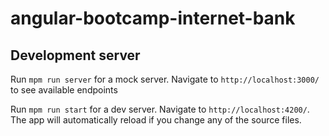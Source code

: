 # angular-bootcamp-internet-bank

## Development server

Run `mpm run server` for a mock server. Navigate to `http://localhost:3000/` to see available endpoints

Run `mpm run start` for a dev server. Navigate to `http://localhost:4200/`. The app will automatically reload if you change any of the source files.



